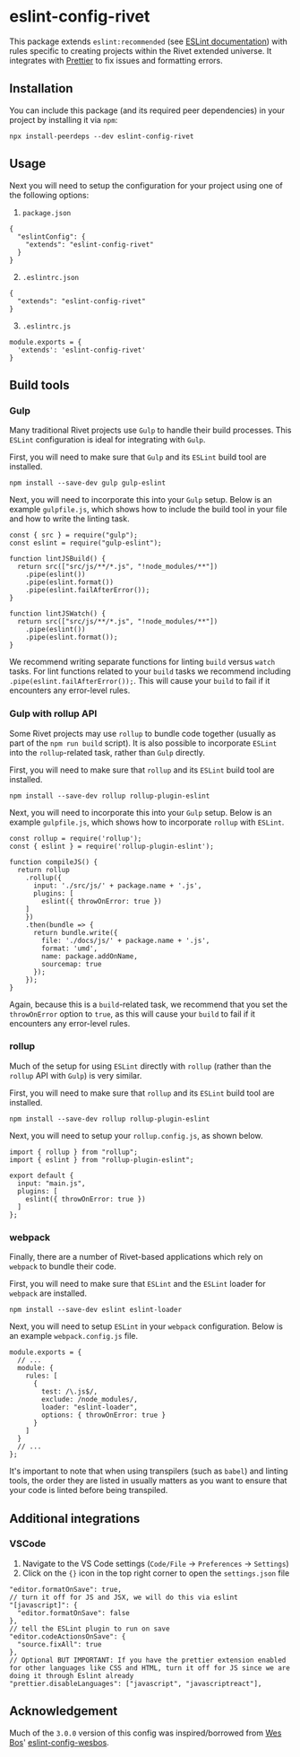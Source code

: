 # eslint-config-rivet
This package extends `eslint:recommended` (see [ESLint documentation](https://eslint.org/docs/user-guide/configuring#using-eslintrecommended)) with rules specific to creating projects within the Rivet extended universe. It integrates with [Prettier](https://prettier.io/) to fix issues and formatting errors.

## Installation

You can include this package (and its required peer dependencies) in your project by installing it via `npm`:
```
npx install-peerdeps --dev eslint-config-rivet
```

## Usage

Next you will need to setup the configuration for your project using one of the following options:

1. `package.json`

```
{
  "eslintConfig": {
    "extends": "eslint-config-rivet"
  }
}
```

2. `.eslintrc.json`

```
{
  "extends": "eslint-config-rivet"
}
```

3. `.eslintrc.js`

```
module.exports = {
  'extends': 'eslint-config-rivet'
}
```

## Build tools

### Gulp
Many traditional Rivet projects use `Gulp` to handle their build processes. This `ESLint` configuration is ideal for integrating with `Gulp`.

First, you will need to make sure that `Gulp` and its `ESLint` build tool are installed.

```
npm install --save-dev gulp gulp-eslint
```

Next, you will need to incorporate this into your `Gulp` setup. Below is an example `gulpfile.js`, which shows how to include the build tool in your file and how to write the linting task.

```
const { src } = require("gulp");
const eslint = require("gulp-eslint");

function lintJSBuild() {
  return src(["src/js/**/*.js", "!node_modules/**"])
    .pipe(eslint())
    .pipe(eslint.format())
    .pipe(eslint.failAfterError());
}

function lintJSWatch() {
  return src(["src/js/**/*.js", "!node_modules/**"])
    .pipe(eslint())
    .pipe(eslint.format());
}

```

We recommend writing separate functions for linting `build` versus `watch` tasks. For lint functions related to your `build` tasks we recommend including `.pipe(eslint.failAfterError());`. This will cause your `build` to fail if it encounters any error-level rules.

### Gulp with rollup API
Some Rivet projects may use `rollup` to bundle code together (usually as part of the `npm run build` script). It is also possible to incorporate `ESLint` into the `rollup`-related task, rather than `Gulp` directly.

First, you will need to make sure that `rollup` and its `ESLint` build tool are installed.

```
npm install --save-dev rollup rollup-plugin-eslint
```

Next, you will need to incorporate this into your `Gulp` setup. Below is an example `gulpfile.js`, which shows how to incorporate `rollup` with `ESLint`.

```
const rollup = require('rollup');
const { eslint } = require('rollup-plugin-eslint');

function compileJS() {
  return rollup
    .rollup({
      input: './src/js/' + package.name + '.js',
      plugins: [
        eslint({ throwOnError: true })
    ]
    })
    .then(bundle => {
      return bundle.write({
        file: './docs/js/' + package.name + '.js',
        format: 'umd',
        name: package.addOnName,
        sourcemap: true
      });
    });
}

```

Again, because this is a `build`-related task, we recommend that you set the `throwOnError` option to `true`, as this will cause your `build` to fail if it encounters any error-level rules.

### rollup
Much of the setup for using `ESLint` directly with `rollup` (rather than the `rollup` API with `Gulp`) is very similar.

First, you will need to make sure that `rollup` and its `ESLint` build tool are installed.

```
npm install --save-dev rollup rollup-plugin-eslint
```

Next, you will need to setup your `rollup.config.js`, as shown below.

```
import { rollup } from "rollup";
import { eslint } from "rollup-plugin-eslint";

export default {
  input: "main.js",
  plugins: [
    eslint({ throwOnError: true })
  ]
};
```

### webpack
Finally, there are a number of Rivet-based applications which rely on `webpack` to bundle their code.

First, you will need to make sure that `ESLint` and the `ESLint` loader for `webpack` are installed.

```
npm install --save-dev eslint eslint-loader
```

Next, you will need to setup `ESLint` in your `webpack` configuration. Below is an example `webpack.config.js` file.

```
module.exports = {
  // ...
  module: {
    rules: [
      {
        test: /\.js$/,
        exclude: /node_modules/,
        loader: "eslint-loader",
        options: { throwOnError: true }
      }
    ]
  }
  // ...
};

```

It's important to note that when using transpilers (such as `babel`) and linting tools, the order they are listed in usually matters as you want to ensure that your code is linted before being transpiled.

## Additional integrations

### VSCode

1. Navigate to the VS Code settings (`Code/File` -> `Preferences` -> `Settings`)
1. Click on the `{}` icon in the top right corner to open the `settings.json` file

```
"editor.formatOnSave": true,
// turn it off for JS and JSX, we will do this via eslint
"[javascript]": {
  "editor.formatOnSave": false
},
// tell the ESLint plugin to run on save
"editor.codeActionsOnSave": {
  "source.fixAll": true
},
// Optional BUT IMPORTANT: If you have the prettier extension enabled for other languages like CSS and HTML, turn it off for JS since we are doing it through Eslint already
"prettier.disableLanguages": ["javascript", "javascriptreact"],
```

## Acknowledgement

Much of the `3.0.0` version of this config was inspired/borrowed from [Wes Bos](https://wesbos.com/)' [eslint-config-wesbos](https://github.com/wesbos/eslint-config-wesbos).